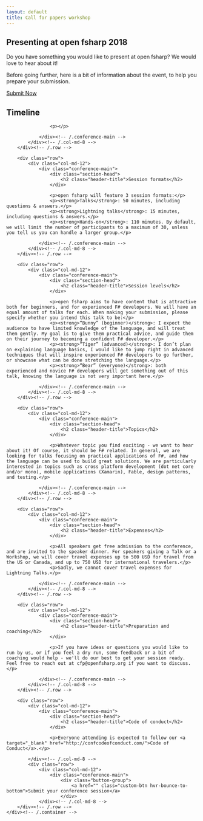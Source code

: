```yaml
---
layout: default
title: Call for papers workshop
---
```


<!--  start cfp header   -->
<section id="cfp-header" class="call-for-paper">
    <div class="overlay"></div>
    <div class="container">
        <div class="row">
            <div class="col-md-9">
                <div class="row">
                    <div class="call-for-paper-item">
                        <h2>Presenting at open fsharp 2018</h2>
                        <p>Do you have something you would like to present at open fsharp? We would love to hear about it!</p> 
                        <p>Before going further, here is a bit of information about the event, to help you prepare your submission.</p>
                    </div>
                </div><!-- /.row -->
            </div><!-- /.col-md-10 -->
            <div class="col-md-3">
                <a target="_blank" href="https://docs.google.com/forms/d/e/1FAIpQLSe0a6fem2iiY8BOWQiSH3BiTqLjt5yV2AyWJgSCCxH7HleiTw/viewform?usp=sf_link" class="custom-btn hvr-bounce-to-bottom">Submit Now</a>
            </div><!-- /.col-md-2 -->
        </div><!-- /.row -->
    </div><!-- /.container -->
</section>
<!--  start cfp header   -->


<!--  start description   -->
<section id="submissions" class="national-conference">
    <div class="container">
        <div class="row">
            <div class="col-md-12">
                <div class="conference-main">
                    <div class="section-head">
                        <h2 class="header-title">Timeline</h2>
                    </div>

                    <p></p>

                </div><!-- /.conference-main -->
            </div><!-- /.col-md-8 -->
        </div><!-- /.row -->

        <div class="row">
            <div class="col-md-12">
                <div class="conference-main">
                    <div class="section-head">
                        <h2 class="header-title">Session formats</h2>
                    </div>

                    <p>open fsharp will feature 3 session formats:</p>
                    <p><strong>Talks</strong>: 50 minutes, including questions & answers.</p>
                    <p><strong>Lightning talks</strong>: 15 minutes, including questions & answers.</p>
                    <p><strong>Hands-on</strong>: 110 minutes. By default, we will limit the number of participants to a maximum of 30, unless you tell us you can handle a larger group.</p>

                </div><!-- /.conference-main -->
            </div><!-- /.col-md-8 -->
        </div><!-- /.row -->

        <div class="row">
            <div class="col-md-12">
                <div class="conference-main">
                    <div class="section-head">
                        <h2 class="header-title">Session levels</h2>
                    </div>

                    <p>open fsharp aims to have content that is attractive both for beginners, and for experienced F# developers. We will have an equal amount of talks for each. When making your submission, please specify whether you intend this talk to be:</p>
                    <p><strong>“Bunny” (beginner)</strong>: I expect the audience to have limited knowledge of the language, and will treat them gently. My goal is to give them practical advice, and guide them on their journey to becoming a confident F# developer.</p>
                    <p><strong>“Tiger” (advanced)</strong>: I don’t plan on explaining language basics, I would like to jump right in advanced techniques that will inspire experienced F# developers to go further, or showcase what can be done stretching the language.</p>
                    <p><strong>“Bear” (everyone)</strong>: both experienced and novice F# developers will get something out of this talk, knowing the language is not very important here.</p>

                </div><!-- /.conference-main -->
            </div><!-- /.col-md-8 -->
        </div><!-- /.row -->

        <div class="row">
            <div class="col-md-12">
                <div class="conference-main">
                    <div class="section-head">
                        <h2 class="header-title">Topics</h2>
                    </div>

                    <p>Whatever topic you find exciting - we want to hear about it! Of course, it should be F# related. In general, we are looking for talks focusing on practical applications of F#, and how the language can be used to build great solutions. We are particularly interested in topics such as cross platform development (dot net core and/or mono), mobile applications (Xamarin), Fable, design patterns, and testing.</p>

                </div><!-- /.conference-main -->
            </div><!-- /.col-md-8 -->
        </div><!-- /.row -->

        <div class="row">
            <div class="col-md-12">
                <div class="conference-main">
                    <div class="section-head">
                        <h2 class="header-title">Expenses</h2>
                    </div>

                    <p>All speakers get free admission to the conference, and are invited to the speaker dinner. For speakers giving a Talk or a Workshop, we will cover travel expenses up to 500 USD for travel from the US or Canada, and up to 750 USD for international travelers.</p> 
                    <p>Sadly, we cannot cover travel expenses for Lightning Talks.</p>

                </div><!-- /.conference-main -->
            </div><!-- /.col-md-8 -->
        </div><!-- /.row -->

        <div class="row">
            <div class="col-md-12">
                <div class="conference-main">
                    <div class="section-head">
                        <h2 class="header-title">Preparation and coaching</h2>
                    </div>

                    <p>If you have ideas or questions you would like to run by us, or if you feel a dry run, some feedback or a bit of coaching would help - we'll do our best to get your session ready. Feel free to reach out at cfp@openfsharp.org if you want to discuss.</p>

                </div><!-- /.conference-main -->
            </div><!-- /.col-md-8 -->
        </div><!-- /.row -->

        <div class="row">
            <div class="col-md-12">
                <div class="conference-main">
                    <div class="section-head">
                        <h2 class="header-title">Code of conduct</h2>
                    </div>

                    <p>Everyone attending is expected to follow our <a target="_blank" href="http://confcodeofconduct.com/">Code of Conduct</a>.</p>

            </div><!-- /.col-md-8 -->
            <div class="row">
                <div class="col-md-12">
                    <div class="conference-main">
                        <div class="button-group">
                            <a href="" class="custom-btn hvr-bounce-to-bottom">Submit your conference session</a>							
                        </div>	
                </div><!-- /.col-md-8 -->
        </div><!-- /.row -->
    </div><!-- /.container -->
</section>
<!--  end description   -->